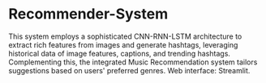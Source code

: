 # Recommender-System
This system employs a sophisticated CNN-RNN-LSTM architecture to extract rich features from images and generate hashtags, leveraging historical data of image features, captions, and trending hashtags. Complementing this, the integrated Music Recommendation system tailors suggestions based on users' preferred genres. Web interface: Streamlit.
